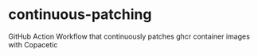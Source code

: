 # continuous-patching
GitHub Action Workflow that continuously patches ghcr container images with Copacetic
